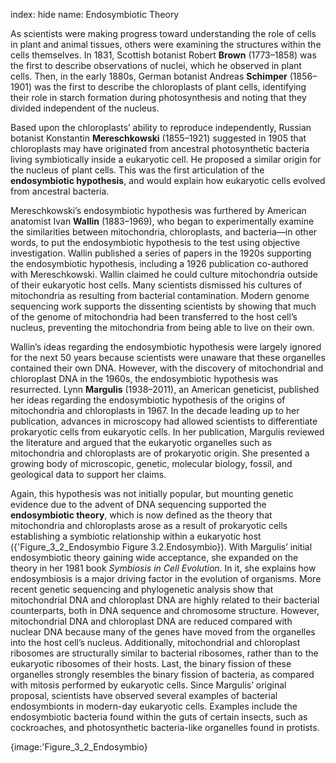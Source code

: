 index: hide
name: Endosymbiotic Theory

As scientists were making progress toward understanding the role of cells in plant and animal tissues, others were examining the structures within the cells themselves. In 1831, Scottish botanist Robert  **Brown** (1773–1858) was the first to describe observations of nuclei, which he observed in plant cells. Then, in the early 1880s, German botanist Andreas  **Schimper** (1856–1901) was the first to describe the chloroplasts of plant cells, identifying their role in starch formation during photosynthesis and noting that they divided independent of the nucleus.

Based upon the chloroplasts’ ability to reproduce independently, Russian botanist Konstantin  **Mereschkowski** (1855–1921) suggested in 1905 that chloroplasts may have originated from ancestral photosynthetic bacteria living symbiotically inside a eukaryotic cell. He proposed a similar origin for the nucleus of plant cells. This was the first articulation of the  **endosymbiotic hypothesis**, and would explain how eukaryotic cells evolved from ancestral bacteria.

Mereschkowski’s endosymbiotic hypothesis was furthered by American anatomist Ivan  **Wallin** (1883–1969), who began to experimentally examine the similarities between mitochondria, chloroplasts, and bacteria—in other words, to put the endosymbiotic hypothesis to the test using objective investigation. Wallin published a series of papers in the 1920s supporting the endosymbiotic hypothesis, including a 1926 publication co-authored with Mereschkowski. Wallin claimed he could culture mitochondria outside of their eukaryotic host cells. Many scientists dismissed his cultures of mitochondria as resulting from bacterial contamination. Modern genome sequencing work supports the dissenting scientists by showing that much of the genome of mitochondria had been transferred to the host cell’s nucleus, preventing the mitochondria from being able to live on their own.

Wallin’s ideas regarding the endosymbiotic hypothesis were largely ignored for the next 50 years because scientists were unaware that these organelles contained their own DNA. However, with the discovery of mitochondrial and chloroplast DNA in the 1960s, the endosymbiotic hypothesis was resurrected. Lynn  **Margulis** (1938–2011), an American geneticist, published her ideas regarding the endosymbiotic hypothesis of the origins of mitochondria and chloroplasts in 1967. In the decade leading up to her publication, advances in microscopy had allowed scientists to differentiate prokaryotic cells from eukaryotic cells. In her publication, Margulis reviewed the literature and argued that the eukaryotic organelles such as mitochondria and chloroplasts are of prokaryotic origin. She presented a growing body of microscopic, genetic, molecular biology, fossil, and geological data to support her claims.

Again, this hypothesis was not initially popular, but mounting genetic evidence due to the advent of DNA sequencing supported the  **endosymbiotic theory**, which is now defined as the theory that mitochondria and chloroplasts arose as a result of prokaryotic cells establishing a symbiotic relationship within a eukaryotic host ({'Figure_3_2_Endosymbio Figure 3.2.Endosymbio}). With Margulis’ initial endosymbiotic theory gaining wide acceptance, she expanded on the theory in her 1981 book  *Symbiosis in Cell Evolution*. In it, she explains how endosymbiosis is a major driving factor in the evolution of organisms. More recent genetic sequencing and phylogenetic analysis show that mitochondrial DNA and chloroplast DNA are highly related to their bacterial counterparts, both in DNA sequence and chromosome structure. However, mitochondrial DNA and chloroplast DNA are reduced compared with nuclear DNA because many of the genes have moved from the organelles into the host cell’s nucleus. Additionally, mitochondrial and chloroplast ribosomes are structurally similar to bacterial ribosomes, rather than to the eukaryotic ribosomes of their hosts. Last, the binary fission of these organelles strongly resembles the binary fission of bacteria, as compared with mitosis performed by eukaryotic cells. Since Margulis’ original proposal, scientists have observed several examples of bacterial endosymbionts in modern-day eukaryotic cells. Examples include the endosymbiotic bacteria found within the guts of certain insects, such as cockroaches, and photosynthetic bacteria-like organelles found in protists.


{image:'Figure_3_2_Endosymbio}
        
